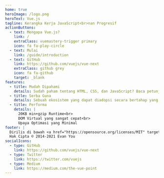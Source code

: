 ```yaml
---
home: true
heroImage: /logo.png
heroText: Vue.js
tagline: Kerangka Kerja JavaScript<br>nan Progresif
actionButtons:
  - text: Mengapa Vue.js?
    link: /
    extraClass: vuemastery-trigger primary
    icon: fa fa-play-circle
  - text: Mulai
    link: /guide/introduction
  - text: GitHub
    link: https://github.com/vuejs/vue-next
    extraClass: github grey
    icon: fa fa-github
    target: _blank
features:
  - title: Mudah Dipahami
    details: Sudah paham tentang HTML, CSS, dan JavaScript? Baca petunjuk dan mulai membuat sesuatu dalam waktu singkat!
  - title: Serba Guna
    details: Sebuah ekosistem yang dapat diadopsi secara bertahap yang bertingkat antara pustaka dan kerangka kerja berfitur lengkap.
  - title: Performa
    details: |
      20KB min+gzip Runtime<br>
      DOM Virtual yang sangat cepat<br>
      Upaya Optimasi yang Minimal
footer: |
  Dirilis di bawah <a href="https://opensource.org/licenses/MIT" target="_blank" rel="noopener">Lisensi MIT</a><br>
  Hak Cipta © 2014-2021 Evan You
socialIcons:
  - type: GitHub
    link: https://github.com/vuejs/vue-next
  - type: Twitter
    link: https://twitter.com/vuejs
  - type: Medium
    link: https://medium.com/the-vue-point
---
```


<common-vuemastery-video-modal/>
